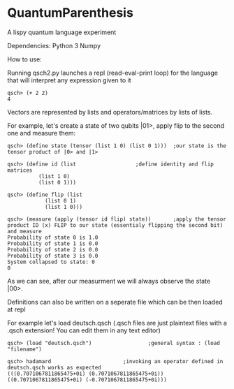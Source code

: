 # QuantumParenthesis
A lispy quantum language experiment


Dependencies:
Python 3 
Numpy 


How to use:

Running qsch2.py launches a repl (read-eval-print loop) for the language that will interpret any expression given to it

``` 
qsch> (+ 2 2)
4
``` 

Vectors are represented by lists and operators/matrices by lists of lists.

For example, let's create a state of two qubits |01>, apply flip to the second one and measure them:

``` 
qsch> (define state (tensor (list 1 0) (list 0 1)))  ;our state is the tensor product of |0> and |1>

qsch> (define id (list     			     ;define identity and flip matrices
		  (list 1 0)
		  (list 0 1)))

qsch> (define flip (list
		    (list 0 1)
		    (list 1 0)))

qsch> (measure (apply (tensor id flip) state))       ;apply the tensor product ID (x) FLIP to our state (essentialy flipping the second bit) and measure
Probability of state 0 is 1.0
Probability of state 1 is 0.0
Probability of state 2 is 0.0
Probability of state 3 is 0.0
System collapsed to state: 0
0
``` 

As we can see, after our measurment we will always observe the state |00>.


Definitions can also be written on a seperate file which can be then loaded at repl

For example let's load deutsch.qsch (.qsch files are just plaintext files with a .qsch extension! You can edit them in any text editor)

``` 
qsch> (load "deutsch.qsch") 			     ;general syntax : (load "filename")

qsch> hadamard 					     ;invoking an operator defined in deutsch.qsch works as expected
(((0.7071067811865475+0i) (0.7071067811865475+0i)) 
((0.7071067811865475+0i) (-0.7071067811865475+0i)))
``` 



